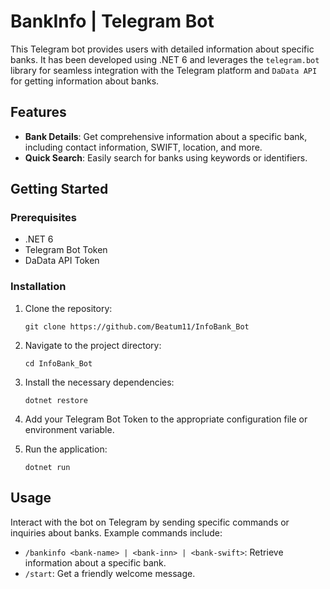# BankInfo | Telegram Bot

This Telegram bot provides users with detailed information about specific banks. It has been developed using .NET 6 and leverages the `telegram.bot` library for seamless integration with the Telegram platform and `DaData API` for getting information about banks.

## Features

- **Bank Details**: Get comprehensive information about a specific bank, including contact information, SWIFT, location, and more.
- **Quick Search**: Easily search for banks using keywords or identifiers.

## Getting Started

### Prerequisites

- .NET 6
- Telegram Bot Token
- DaData API Token

### Installation

1. Clone the repository:
   ```
   git clone https://github.com/Beatum11/InfoBank_Bot
   ```

2. Navigate to the project directory:
   ```
   cd InfoBank_Bot
   ```

3. Install the necessary dependencies:
   ```
   dotnet restore
   ```

4. Add your Telegram Bot Token to the appropriate configuration file or environment variable.

5. Run the application:
   ```
   dotnet run
   ```

## Usage

Interact with the bot on Telegram by sending specific commands or inquiries about banks. Example commands include:

- `/bankinfo <bank-name> | <bank-inn> | <bank-swift>`: Retrieve information about a specific bank.
- `/start`: Get a friendly welcome message.
